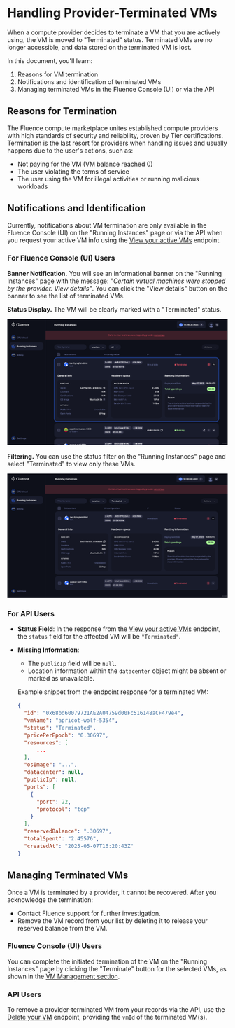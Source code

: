 # Handling Provider-Terminated VMs

When a compute provider decides to terminate a VM that you are actively using, the VM is moved to "Terminated" status.
Terminated VMs are no longer accessible, and data stored on the terminated VM is lost.

In this document, you'll learn:

1. Reasons for VM termination
2. Notifications and identification of terminated VMs
3. Managing terminated VMs in the Fluence Console (UI) or via the API

## Reasons for Termination

The Fluence compute marketplace unites established compute providers with high standards of security and reliability, proven by Tier certifications. Termination is the last resort for providers when handling issues and usually happens due to the user's actions, such as:

- Not paying for the VM (VM balance reached 0)
- The user violating the terms of service
- The user using the VM for illegal activities or running malicious workloads

## Notifications and Identification

Currently, notifications about VM termination are only available in the Fluence Console (UI) on the "Running Instances" page or via the API when you request your active VM info using the [View your active VMs](../api/manage_vms/manage_vms.md#view-your-active-vms) endpoint.

### For Fluence Console (UI) Users

**Banner Notification.** You will see an informational banner on the "Running Instances" page with the message: _"Certain virtual machines were stopped by the provider. View details"_. You can click the "View details" button on the banner to see the list of terminated VMs.

**Status Display.** The VM will be clearly marked with a "Terminated" status.

![View of Running Instances page with a banner notification and a Terminated VM](./assets/terminated_vms_general.png)

**Filtering.** You can use the status filter on the "Running Instances" page and select "Terminated" to view only these VMs.

![View of Running Instances page with a status filter](./assets/terminated_vms_filtered.png)

### For API Users

- **Status Field**: In the response from the [View your active VMs](../api/manage_vms/manage_vms.md#view-your-active-vms) endpoint, the `status` field for the affected VM will be `"Terminated"`.
- **Missing Information**:

  - The `publicIp` field will be `null`.
  - Location information within the `datacenter` object might be absent or marked as unavailable.

  Example snippet from the endpoint response for a terminated VM:

  ```json
  {
    "id": "0x68bd60079721AE2A04759d00Fc516148aCF479e4",
    "vmName": "apricot-wolf-5354",
    "status": "Terminated",
    "pricePerEpoch": "0.30697",
    "resources": [
        ...
    ],
    "osImage": "...",
    "datacenter": null,
    "publicIp": null,
    "ports": [
      {
        "port": 22,
        "protocol": "tcp"
      }
    ],
    "reservedBalance": ".30697",
    "totalSpent": "2.45576",
    "createdAt": "2025-05-07T16:20:43Z"
  }
  ```

## Managing Terminated VMs

Once a VM is terminated by a provider, it cannot be recovered. After you acknowledge the termination:

- Contact Fluence support for further investigation.
- Remove the VM record from your list by deleting it to release your reserved balance from the VM.

### Fluence Console (UI) Users

You can complete the initiated termination of the VM on the "Running Instances" page by clicking the "Terminate" button for the selected VMs, as shown in the [VM Management section](./manage_vm.md#vm-management).

### API Users

To remove a provider-terminated VM from your records via the API, use the [Delete your VM](../api/manage_vms/manage_vms.md#delete-your-vm) endpoint, providing the `vmId` of the terminated VM(s).
